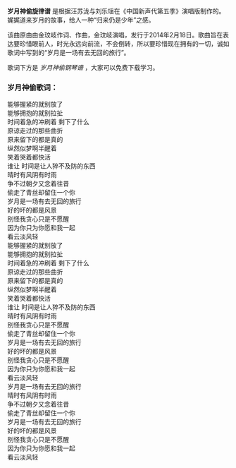 

**岁月神偷旋律谱** 是根据汪苏泷与刘乐瑶在《中国新声代第五季》演唱版制作的。娓娓道来岁月的故事，给人一种“归来仍是少年”之感。

该曲原由由金玟岐作词、作曲，金玟岐演唱，发行于2014年2月18日。歌曲旨在表达要珍惜眼前人，时光永远向前流，不会倒转，所以要珍惜现在拥有的一切，诚如歌词中写到的“岁月是一场有去无回的旅行”。

歌词下方是 _岁月神偷钢琴谱_ ，大家可以免费下载学习。

### 岁月神偷歌词：

能够握紧的就别放了  
能够拥抱的就别拉扯  
时间着急的冲刷着 剩下了什么  
原谅走过的那些曲折  
原来留下的都是真的  
纵然似梦啊半醒着  
笑着哭着都快活  
谁让 时间是让人猝不及防的东西  
晴时有风阴有时雨  
争不过朝夕又念着往昔  
偷走了青丝却留住一个你  
岁月是一场有去无回的旅行  
好的坏的都是风景  
别怪我贪心只是不愿醒  
因为你只为你愿和我一起  
看云淡风轻  
能够握紧的就别放了  
能够拥抱的就别拉扯  
时间着急的冲刷着 剩下了什么  
原谅走过的那些曲折  
原来留下的都是真的  
纵然似梦啊半醒着  
笑着哭着都快活  
谁让 时间是让人猝不及防的东西  
晴时有风阴有时雨  
别怪我贪心只是不愿醒  
偷走了青丝却留住一个你  
岁月是一场有去无回的旅行  
好的坏的都是风景  
别怪我贪心只是不愿醒  
因为你只为你愿和我一起  
看云淡风轻  
岁月是一场有去无回的旅行  
晴时有风阴有时雨  
争不过朝夕又念着往昔  
偷走了青丝却留住一个你  
岁月是一场有去无回的旅行  
好的坏的都是风景  
别怪我贪心只是不愿醒  
因为你只为你愿和我一起  
看云淡风轻

